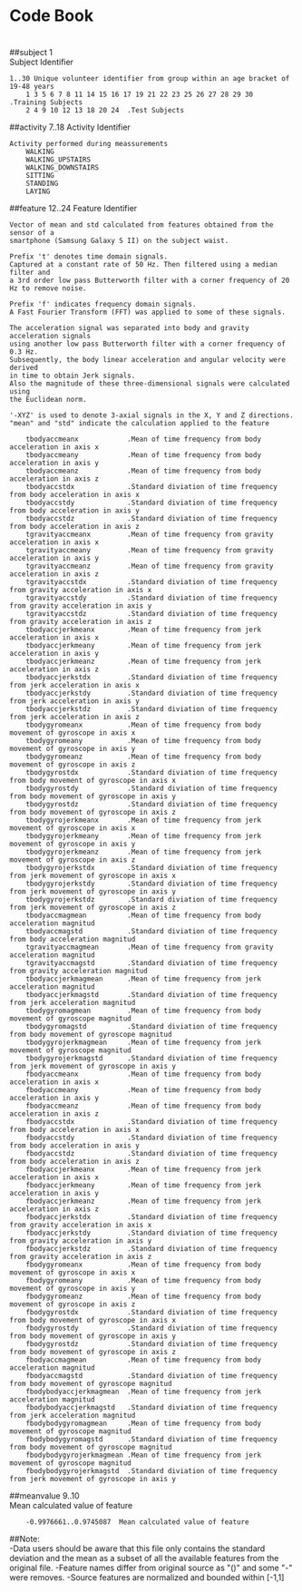 # **Code Book**    
#  
#  
#  
##subject 1  
   Subject Identifier  

    1..30 Unique volunteer identifier from group within an age bracket of 19-48 years  
		1 3 5 6 7 8 11 14 15 16 17 19 21 22 23 25 26 27 28 29 30  .Training Subjects    
		2 4 9 10 12 13 18 20 24  .Test Subjects
 


##activity 7..18
Activity Identifier  
 
	Activity performed during meassurements  
		WALKING  
		WALKING_UPSTAIRS  
		WALKING_DOWNSTAIRS  
		SITTING  
		STANDING  
		LAYING 


##feature  12..24
Feature Identifier  

	Vector of mean and std calculated from features obtained from the sensor of a 
	smartphone (Samsung Galaxy S II) on the subject waist. 
	
	Prefix 't' denotes time domain signals.
	Captured at a constant rate of 50 Hz. Then filtered using a median filter and 
	a 3rd order low pass Butterworth filter with a corner frequency of 20 Hz to remove noise.

	Prefix 'f' indicates frequency domain signals.
	A Fast Fourier Transform (FFT) was applied to some of these signals.  

	The acceleration signal was separated into body and gravity acceleration signals 
	using another low pass Butterworth filter with a corner frequency of 0.3 Hz.
	Subsequently, the body linear acceleration and angular velocity were derived 
	in time to obtain Jerk signals.  
	Also the magnitude of these three-dimensional signals were calculated using 
	the Euclidean norm.
	
	'-XYZ' is used to denote 3-axial signals in the X, Y and Z directions.
	"mean" and "std" indicate the calculation applied to the feature  
	 
		tbodyaccmeanx      		 .Mean of time frequency from body acceleration in axis x 
		tbodyaccmeany     		 .Mean of time frequency from body acceleration in axis y
		tbodyaccmeanz      		 .Mean of time frequency from body acceleration in axis z
		tbodyaccstdx       		 .Standard diviation of time frequency from body acceleration in axis x 
		tbodyaccstdy       		 .Standard diviation of time frequency from body acceleration in axis y
		tbodyaccstdz       		 .Standard diviation of time frequency from body acceleration in axis z
		tgravityaccmeanx   		 .Mean of time frequency from gravity acceleration in axis x
		tgravityaccmeany   		 .Mean of time frequency from gravity acceleration in axis y
		tgravityaccmeanz   		 .Mean of time frequency from gravity acceleration in axis z
		tgravityaccstdx    		 .Standard diviation of time frequency from gravity acceleration in axis x
		tgravityaccstdy    		 .Standard diviation of time frequency from gravity acceleration in axis y
		tgravityaccstdz    		 .Standard diviation of time frequency from gravity acceleration in axis z
		tbodyaccjerkmeanx  		 .Mean of time frequency from jerk acceleration in axis x
		tbodyaccjerkmeany  		 .Mean of time frequency from jerk acceleration in axis y
		tbodyaccjerkmeanz  		 .Mean of time frequency from jerk acceleration in axis z
		tbodyaccjerkstdx   		 .Standard diviation of time frequency from jerk acceleration in axis x
		tbodyaccjerkstdy 	     .Standard diviation of time frequency from jerk acceleration in axis y
		tbodyaccjerkstdz 	     .Standard diviation of time frequency from jerk acceleration in axis z
		tbodygyromeanx   	     .Mean of time frequency from body movement of gyroscope in axis x
		tbodygyromeany    		 .Mean of time frequency from body movement of gyroscope in axis y
		tbodygyromeanz     		 .Mean of time frequency from body movement of gyroscope in axis z
		tbodygyrostdx      		 .Standard diviation of time frequency from body movement of gyroscope in axis x
		tbodygyrostdy      		 .Standard diviation of time frequency from body movement of gyroscope in axis y
		tbodygyrostdz      		 .Standard diviation of time frequency from body movement of gyroscope in axis z
		tbodygyrojerkmeanx 		 .Mean of time frequency from jerk movement of gyroscope in axis x
		tbodygyrojerkmeany 		 .Mean of time frequency from jerk movement of gyroscope in axis y
		tbodygyrojerkmeanz 		 .Mean of time frequency from jerk movement of gyroscope in axis z
		tbodygyrojerkstdx  		 .Standard diviation of time frequency from jerk movement of gyroscope in axis x
		tbodygyrojerkstdy  		 .Standard diviation of time frequency from jerk movement of gyroscope in axis y
		tbodygyrojerkstdz	     .Standard diviation of time frequency from jerk movement of gyroscope in axis z
		tbodyaccmagmean   		 .Mean of time frequency from body acceleration magnitud
		tbodyaccmagstd   	     .Standard diviation of time frequency from body acceleration magnitud
		tgravityaccmagmean 		 .Mean of time frequency from gravity acceleration magnitud
		tgravityaccmagstd  		 .Standard diviation of time frequency from gravity acceleration magnitud
		tbodyaccjerkmagmean		 .Mean of time frequency from jerk acceleration magnitud
		tbodyaccjerkmagstd 		 .Standard diviation of time frequency from jerk acceleration magnitud
		tbodygyromagmean   	     .Mean of time frequency from body movement of gyroscope magnitud
		tbodygyromagstd    	   	 .Standard diviation of time frequency from body movement of gyroscope magnitud
		tbodygyrojerkmagmean 	 .Mean of time frequency from jerk movement of gyroscope magnitud
		tbodygyrojerkmagstd 	 .Standard diviation of time frequency from jerk movement of gyroscope in axis y
		fbodyaccmeanx  		     .Mean of time frequency from body acceleration in axis x 
		fbodyaccmeany  		     .Mean of time frequency from body acceleration in axis y
		fbodyaccmeanz  		     .Mean of time frequency from body acceleration in axis z
		fbodyaccstdx  		     .Standard diviation of time frequency from body acceleration in axis x 
		fbodyaccstdy    	     .Standard diviation of time frequency from body acceleration in axis y 
		fbodyaccstdz     	     .Standard diviation of time frequency from body acceleration in axis z
		fbodyaccjerkmeanx 		 .Mean of time frequency from jerk acceleration in axis x
		fbodyaccjerkmeany        .Mean of time frequency from jerk acceleration in axis y
		fbodyaccjerkmeanz        .Mean of time frequency from jerk acceleration in axis z
		fbodyaccjerkstdx         .Standard diviation of time frequency from gravity acceleration in axis x
		fbodyaccjerkstdy         .Standard diviation of time frequency from gravity acceleration in axis y
		fbodyaccjerkstdz         .Standard diviation of time frequency from gravity acceleration in axis z
		fbodygyromeanx           .Mean of time frequency from body movement of gyroscope in axis x
		fbodygyromeany           .Mean of time frequency from body movement of gyroscope in axis y
		fbodygyromeanz           .Mean of time frequency from body movement of gyroscope in axis z
		fbodygyrostdx            .Standard diviation of time frequency from body movement of gyroscope in axis x
		fbodygyrostdy            .Standard diviation of time frequency from body movement of gyroscope in axis y
		fbodygyrostdz            .Standard diviation of time frequency from body movement of gyroscope in axis z
		fbodyaccmagmean          .Mean of time frequency from body acceleration magnitud
		fbodyaccmagstd           .Standard diviation of time frequency from body movement of gyroscope magnitud
		fbodybodyaccjerkmagmean  .Mean of time frequency from jerk acceleration magnitud
		fbodybodyaccjerkmagstd   .Standard diviation of time frequency from jerk acceleration magnitud
		fbodybodygyromagmean     .Mean of time frequency from body movement of gyroscope magnitud
		fbodybodygyromagstd      .Standard diviation of time frequency from body movement of gyroscope magnitud
		fbodybodygyrojerkmagmean .Mean of time frequency from jerk movement of gyroscope magnitud
		fbodybodygyrojerkmagstd  .Standard diviation of time frequency from jerk movement of gyroscope in axis y


##meanvalue 9..10  
Mean calculated value of feature  

		-0.9976661..0.9745087  Mean calculated value of feature  

##Note:  
	-Data users should be aware that this file only contains the standard deviation 
	 and the mean as a subset of all the available features from the original file.
	-Feature names differ from original source as "()" and some "-" were removes.
	-Source features are normalized and bounded within [-1,1]   
